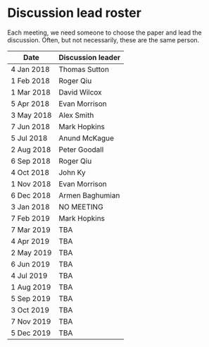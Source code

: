# Discussion lead roster

Each meeting, we need someone to choose the paper and lead the discussion.
Often, but not necessarily, these are the same person.

|Date|Discussion leader|
|----|-----------------|
|4 Jan 2018|Thomas Sutton|
|1 Feb 2018|Roger Qiu|
|1 Mar 2018|David Wilcox|
|5 Apr 2018|Evan Morrison|
|3 May 2018|Alex Smith||
|7 Jun 2018|Mark Hopkins|
|5 Jul 2018|Anund McKague|
|2 Aug 2018|Peter Goodall|
|6 Sep 2018|Roger Qiu|
|4 Oct 2018|John Ky|
|1 Nov 2018|Evan Morrison|
|6 Dec 2018|Armen Baghumian|
|3 Jan 2018|NO MEETING|
|7 Feb 2019|Mark Hopkins|
|7 Mar 2019|TBA|
|4 Apr 2019|TBA|
|2 May 2019|TBA|
|6 Jun 2019|TBA|
|4 Jul 2019|TBA|
|1 Aug 2019|TBA|
|5 Sep 2019|TBA|
|3 Oct 2019|TBA|
|7 Nov 2019|TBA|
|5 Dec 2019|TBA|
